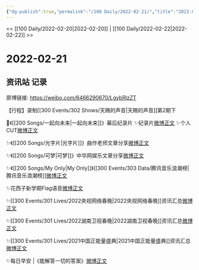 ```yaml
---
{"dg-publish":true,"permalink":"/100 Daily/2022-02-21/","title":"2022-02-21","created":"2022-12-22T15:39:37.000+08:00","updated":"2023-04-11T14:46:34.000+08:00"}
---
```



<< [[100 Daily/2022-02-20\|2022-02-20]] | [[100 Daily/2022-02-22\|2022-02-22]] >>

# 2022-02-21

## 资讯站 记录

原博链接: https://weibo.com/6466290670/LgybRlzZT

【行程】录制[[300 Events/302 Shows/天赐的声音\|天赐的声音]]第2期下

🌟《[[200 Songs/一起向未来\|一起向未来]]》幕后纪录片
✨纪录片[微博正文](https://m.weibo.cn/6466290670/4739401320498144)
✨个人CUT[微博正文](https://m.weibo.cn/6466290670/4739445750500727)

✨《[[200 Songs/光字片\|光字片]]》曲作老师文章分享[微博正文](https://m.weibo.cn/6466290670/4739433621099535)

✨《[[200 Songs/可梦\|可梦]]》中华网娱乐文章分享[微博正文](https://m.weibo.cn/6466290670/4739310837043120)

✨《[[200 Songs/My Only\|My Only]]》[[300 Events/303 Data/腾讯音乐浪潮榜\|腾讯音乐浪潮榜]][微博正文](https://m.weibo.cn/6466290670/4739377651254073)

✨花西子新学期Flag语音[微博正文](https://m.weibo.cn/6466290670/4739308928633196)

✨[[300 Events/301 Lives/2022央视网络春晚\|2022央视网络春晚]]资讯汇总[微博正文](https://m.weibo.cn/6466290670/4739275017686187)

✨[[300 Events/301 Lives/2022湖南卫视春晚\|2022湖南卫视春晚]]资讯汇总[微博正文](https://m.weibo.cn/6466290670/4739275029479916)

✨[[300 Events/301 Lives/2021中国正能量盛典\|2021中国正能量盛典]]资讯汇总[微博正文](https://m.weibo.cn/6466290670/4739275037610097)

✨每日早安 |《能解答一切的答案》[微博正文](https://m.weibo.cn/6466290670/4739220546257131)
